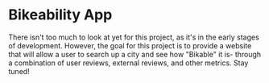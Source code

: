 # Bikeability App 

There isn't too much to look at yet for this project, as it's in the early stages of development. However, the goal for this project is to provide a website that will allow a user to search up a city and see how "Bikable" it is- through a combination of user reviews, external reviews, and other metrics. Stay tuned!
